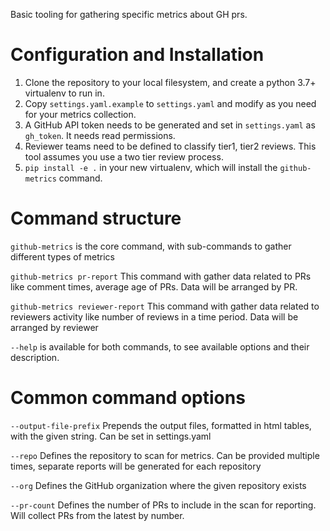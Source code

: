 Basic tooling for gathering specific metrics about GH prs.

# Configuration and Installation
1. Clone the repository to your local filesystem, and create a python 3.7+ virtualenv to run in.
2. Copy `settings.yaml.example` to `settings.yaml` and modify as you need for your metrics collection.
3. A GitHub API token needs to be generated and set in `settings.yaml` as `gh_token`. It needs read permissions.
4. Reviewer teams need to be defined to classify tier1, tier2 reviews. This tool assumes you use a two tier review process.
5. `pip install -e .` in your new virtualenv, which will install the `github-metrics` command.


# Command structure

`github-metrics` is the core command, with sub-commands to gather different types of metrics

`github-metrics pr-report`
This command with gather data related to PRs like comment times, average age of PRs.
Data will be arranged by PR.


`github-metrics reviewer-report`
This command with gather data related to reviewers activity like number of reviews in a time period.
Data will be arranged by reviewer

`--help` is available for both commands, to see available options and their description.

# Common command options

`--output-file-prefix`
Prepends the output files, formatted in html tables, with the given string.  Can be set in settings.yaml

`--repo`
Defines the repository to scan for metrics.
Can be provided multiple times, separate reports will be generated for each repository

`--org`
Defines the GitHub organization where the given repository exists

`--pr-count`
Defines the number of PRs to include in the scan for reporting. Will collect PRs from the latest by number.
